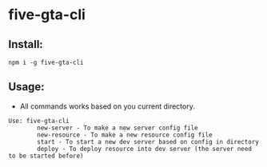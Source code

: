 # five-gta-cli

## Install:
```
npm i -g five-gta-cli
```
## Usage:
- All commands works based on you current directory.
```
Use: five-gta-cli
        new-server - To make a new server config file
        new-resource - To make a new resource config file
        start - To start a new dev server based on config in directory
        deploy - To deploy resource into dev server (the server need to be started before)
```
